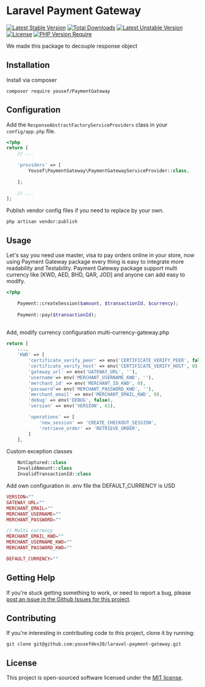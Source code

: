# Laravel Payment Gateway

[![Latest Stable Version](http://poser.pugx.org/yousef/payment-gateway/v)](https://packagist.org/packages/yousef/payment-gateway) [![Total Downloads](http://poser.pugx.org/yousef/payment-gateway/downloads)](https://packagist.org/packages/yousef/payment-gateway) [![Latest Unstable Version](http://poser.pugx.org/yousef/payment-gateway/v/unstable)](https://packagist.org/packages/yousef/payment-gateway) [![License](http://poser.pugx.org/yousef/payment-gateway/license)](https://packagist.org/packages/yousef/payment-gateway) [![PHP Version Require](http://poser.pugx.org/yousef/payment-gateway/require/php)](https://packagist.org/packages/yousef/payment-gateway)

We made this package to decouple response object

## Installation

Install via composer

```shell
composer require yousef/PaymentGateway
```

## Configuration

Add the `ResponseAbstractFactoryServiceProviders` class in your `config/app.php` file.

```php
<?php
return [
    // ...
    
    'providers' => [
        Yousef\PaymentGateway\PaymentGatewayServiceProvider::class,
        
    ];

    // ...
];
```

Publish vendor config files if you need to replace by your own.

```shell
php artisan vendor:publish
```

## Usage

Let's say you need use master, visa to pay orders online in your store, now using Payment Gateway package every thing is easy
to integrate more readability and Testability. Payment Gateway package support multi currency like [KWD, AED, BHD, QAR, JOD]
and anyone can add easy to modify.

```php
<?php

    Payment::createSession($amount, $transactionId, $currency);
    
    Payment::pay($transactionId);
    

```
Add, modify currency configuration multi-currency-gateway.php

```php
return [
    ...,
    'KWD' => [
        'certificate_verify_peer' => env('CERTIFICATE_VERIFY_PEER', false),
        'certificate_verify_host' => env('CERTIFICATE_VERIFY_HOST', 0),
        'gateway_url' => env('GATEWAY_URL', ''),
        'username'=> env('MERCHANT_USERNAME_KWD', ''),
        'merchant_id' => env('MERCHANT_ID_KWD', 0),
        'password'=> env('MERCHANT_PASSWORD_KWD', ''),
        'merchant_email' => env('MERCHANT_EMAIL_KWD', 0),
        'debug' => env('DEBUG', false),
        'version' => env('VERSION', 61),

        'operations' => [
            'new_session' => 'CREATE_CHECKOUT_SESSION',
            'retrieve_order' => 'RETRIEVE_ORDER',
        ]
    ],
```
Custom exception classes

```php 
    NotCaptured::class
    InvalidAmount::class  
    InvalidTransactionId::class
```
Add own configuration in .env file the DEFAULT_CURRENCY is USD

```php
VERSION=""
GATEWAY_URL=""
MERCHANT_EMAIL=""
MERCHANT_USERNAME=""
MERCHANT_PASSWORD=""

// Multi currency
MERCHANT_EMAIL_KWD=""
MERCHANT_USERNAME_KWD=""
MERCHANT_PASSWORD_KWD=""

DEFAULT_CURRENCY=""
```
## Getting Help

If you're stuck getting something to work, or need to report a bug, please [post an issue in the Github Issues for this project](https://github.com/yousefdev20/laravel-payment-gateway/issues).
## Contributing

If you're interesting in contributing code to this project, clone it by running:

```shell
git clone git@github.com:yousefdev20/laravel-payment-gateway.git
```

## License

This project is open-sourced software licensed under the [MIT license](http://opensource.org/licenses/MIT).
